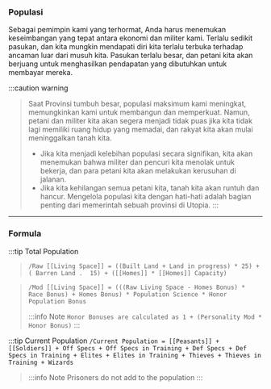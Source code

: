 
### Populasi
Sebagai pemimpin kami yang terhormat,  Anda harus  menemukan keseimbangan yang tepat antara ekonomi dan militer kami. Terlalu sedikit pasukan, dan kita mungkin mendapati diri kita terlalu terbuka terhadap ancaman luar dari musuh kita. Pasukan terlalu besar, dan petani kita akan berjuang untuk menghasilkan pendapatan yang dibutuhkan untuk membayar mereka.

:::caution warning
>Saat Provinsi tumbuh besar, populasi maksimum kami meningkat, memungkinkan kami untuk membangun dan memperkuat. Namun, petani dan militer kita akan segera menjadi tidak puas jika kita tidak lagi memiliki ruang hidup yang memadai, dan rakyat kita akan mulai meninggalkan tanah kita. 
>- Jika kita menjadi kelebihan populasi secara signifikan, kita akan menemukan bahwa militer dan pencuri kita menolak untuk bekerja, dan para petani kita akan melakukan kerusuhan di jalanan. 
>- Jika kita kehilangan semua petani kita, tanah kita akan runtuh dan hancur. Mengelola populasi kita dengan hati-hati adalah bagian penting dari memerintah sebuah provinsi di Utopia.
:::
---
### Formula

:::tip Total Population

>`/Raw [[Living Space]] = ((Built Land + Land in progress) * 25) + ( Barren Land .  15) + ([[Homes]] * [[Homes]] Capacity) `

>`/Mod [[Living Space]] = (((Raw Living Space - Homes Bonus) * Race Bonus) + Homes Bonus) * Population Science * Honor Population Bonus`
>
>:::info Note
> `Honor Bonuses are calculated as 1 + (Personality Mod * Honor Bonus)`
:::

:::tip Current Population
`/Current Population = [[Peasants]] + [[Soldiers]] + Off Specs + Off Specs in Training + Def Specs + Def Specs in Training + Elites + Elites in Training + Thieves + Thieves in Training + Wizards`
>:::info Note
>Prisoners do not add to the population
:::
